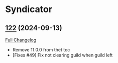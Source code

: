 # Syndicator

## [122](https://github.com/Baganator/Syndicator/tree/122) (2024-09-13)
[Full Changelog](https://github.com/Baganator/Syndicator/compare/121...122) 

- Remove 11.0.0 from thet toc  
- [Fixes #49] Fix not clearing guild when guild left  
